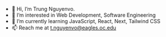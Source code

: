 - 👋 Hi, I’m Trung Nguyenvo.
- 👀 I’m interested in Web Development, Software Engineering
- 🌱 I’m currently learning JavaScript, React, Next, Tailwind CSS
- 📫 Reach me at t.nguyenvo@eagles.oc.edu

<!---
ocTrung/ocTrung is a ✨ special ✨ repository because its `README.md` (this file) appears on your GitHub profile.
You can click the Preview link to take a look at your changes.
--->
